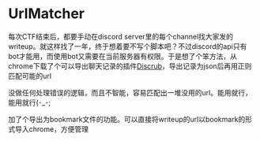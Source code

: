 # UrlMatcher

每次CTF结束后，都要手动在discord server里的每个channel找大家发的writeup。就这样找了一年，终于想着要不写个脚本吧？不过discord的api只有bot才能用，而使用bot又需要在当前服务器有权限。于是想了个笨方法，从chrome下载了个可以导出聊天记录的插件[Discrub](https://chromewebstore.google.com/detail/discrub/plhdclenpaecffbcefjmpkkbdpkmhhbj)，导出记录为json后再用正则匹配可能的url

没做任何处理错误的逻辑，而且不智能，容易匹配出一堆没用的url。能用就行，能用就行(･_･;

加了个导出为bookmark文件的功能。可以直接将writeup的url以bookmark的形式导入chrome，方便管理